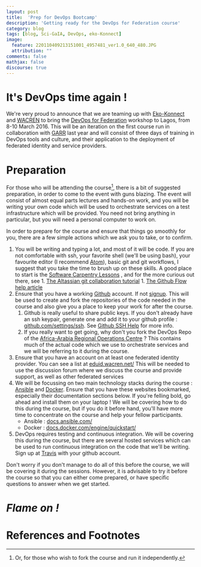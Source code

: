 ```yaml
---
layout: post
title:  'Prep for DevOps Bootcamp'
description: 'Getting ready for the DevOps for Federation course'
category: blog
tags: [blog, Sci-GaIA, DevOps, eko-Konnect]
image:
  feature: 220110409213151001_4957481_ver1.0_640_480.JPG
  attribution: ""
comments: false
mathjax: false
discourse: true
---
```


# It's DevOps time again !

We're very proud to announce that we are teaming up with [Eko-Konnect](http://www.eko-konnect.org.ng/) and [WACREN](http://wacren.net/) to bring the [DevOps for Federation](http://www.eko-konnect.org.ng/content/devops-federated-services-8-10-march-2016) workshop to Lagos, from 8-10 March 2016. This will be an iteration on the first course run in collaboration with [GARR](http://www.garr.it) last year and will consist of three days of training in DevOps tools and culture, and their application to the deployment of federated identity and service providers.

# Preparation

For those who will be attending the course[^ForkMyCourse], there is a bit of suggested preparation, in order to come to the event with guns blazing. The event will consist of almost equal parts lectures and hands-on work, and you will be writing your own code which will be used to orchestrate services on a test infrastructure which will be provided. You need not bring anything in particular, but you will need a personal computer to work on.

In order to prepare for the course and ensure that things go smoothly for you, there are a few simple actions which we ask you to take, or to confirm.

  1.  You will be writing and typing a lot, and most of it will be code. If you are not comfortable with ssh, your favorite shell (we'll be using bash), your favourite editor (I recommend [Atom](http://atom.io)), basic git and git workflows, I suggest that you take the time to brush up on these skills. A good place to start is the [Software Carpentry Lessons](http://software-carpentry.org/lessons/) , and for the more curious out there, see
     1. [The Altassian git collaboration tutorial](https://www.atlassian.com/git/tutorials/syncing)
     1. [The Github Flow help article](https://guides.github.com/introduction/flow/)
  1. <i class="fa fa-github"></i> Ensure that you have a working [Github](http://github.com) account. If not [signup](https://github.com/join). This will be used to create and fork the repositories of the code needed in the course and also give you a place to keep your work for after the course.
     1. <i class="fa fa-key"></i> Github is really useful to share public keys. If you don't already have an ssh keypair, generate one and add it to your github profile : [github.com/settings/ssh](https://github.com/settings/ssh). See [Github SSH Help](https://help.github.com/categories/ssh/) for more info.
     1. <i class="fa fa-code-fork"></i> If you really want to get going, why don't you fork the DevOps Repo of the [Africa-Arabia Regional Operations Centre](https://github.com/AAROC/DevOps) ? This contains much of the actual code which we use to orchestrate services and we will be referring to it during the course.
  3. <i class="fa fa-user"></i> Ensure that you have an account on at least one federated identity provider. You can see a list at [eduid.wacren.net/](https://eduid.wacren.net/registry/p/page/idp-list) This will be needed to use the discussion forum where we discuss the course and provide support, as well as other federated services
  4. <i class="fa fa-ship"></i> We will be focussing on two main technology stacks during the course : [Ansible](http://www.ansible.com) and [Docker](http://www.docker.com). Ensure that you have these websites bookmarked, especially their documentation sections below. If you're felling bold, go ahead and install them on your laptop ! We will be covering how to do this during the course, but if  you do it before hand, you'll have more time to concentrate on the course and help your fellow participants.
      * <i class="fa fa-book"></i> Ansible : [docs.ansible.com/](http://docs.ansible.com/)
      * <i class="fa fa-book"></i> Docker : [docs.docker.com/engine/quickstart/](https://docs.docker.com/engine/quickstart/)
  7. DevOps requires testing and continuous integration. We will be covering this during the course, but there are several hosted services which can be used to run continuous integration on the code that we'll be writing. Sign up at [Travis](https://travis-ci.org/) with your github account.

Don't worry if you don't manage to do all of this before the course, we will be covering it during the sessions. However, it is advisable to try it before the course so that you can either come prepared, or have specific questions to answer when we get started.

# *Flame on !*


# References and Footnotes

[^ForkMyCourse]: Or, for those who wish to fork the course and run it independently.
